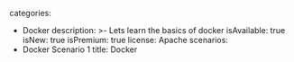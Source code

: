 categories:
  - Docker
description: >-
  Lets learn the basics of docker
isAvailable: true
isNew: true
isPremium: true
license: Apache
scenarios: 
- Docker Scenario 1
title: Docker
